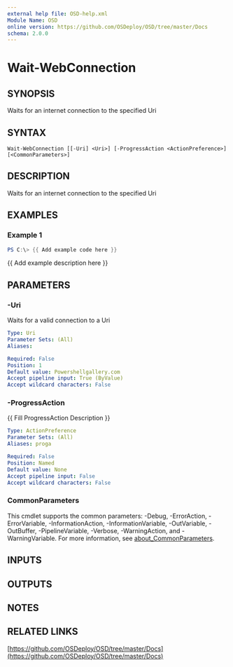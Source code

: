 ```yaml
---
external help file: OSD-help.xml
Module Name: OSD
online version: https://github.com/OSDeploy/OSD/tree/master/Docs
schema: 2.0.0
---
```


# Wait-WebConnection

## SYNOPSIS
Waits for an internet connection to the specified Uri

## SYNTAX

```
Wait-WebConnection [[-Uri] <Uri>] [-ProgressAction <ActionPreference>] [<CommonParameters>]
```

## DESCRIPTION
Waits for an internet connection to the specified Uri

## EXAMPLES

### Example 1
```powershell
PS C:\> {{ Add example code here }}
```

{{ Add example description here }}

## PARAMETERS

### -Uri
Waits for a valid connection to a Uri

```yaml
Type: Uri
Parameter Sets: (All)
Aliases:

Required: False
Position: 1
Default value: Powershellgallery.com
Accept pipeline input: True (ByValue)
Accept wildcard characters: False
```

### -ProgressAction
{{ Fill ProgressAction Description }}

```yaml
Type: ActionPreference
Parameter Sets: (All)
Aliases: proga

Required: False
Position: Named
Default value: None
Accept pipeline input: False
Accept wildcard characters: False
```

### CommonParameters
This cmdlet supports the common parameters: -Debug, -ErrorAction, -ErrorVariable, -InformationAction, -InformationVariable, -OutVariable, -OutBuffer, -PipelineVariable, -Verbose, -WarningAction, and -WarningVariable. For more information, see [about_CommonParameters](http://go.microsoft.com/fwlink/?LinkID=113216).

## INPUTS

## OUTPUTS

## NOTES

## RELATED LINKS

[https://github.com/OSDeploy/OSD/tree/master/Docs](https://github.com/OSDeploy/OSD/tree/master/Docs)

